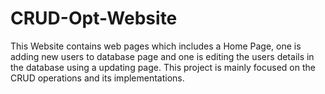 # CRUD-Opt-Website
This Website contains web pages which includes a Home Page, one is adding new users to database page and one is editing the users details in the database using a updating page. This project is mainly focused on the CRUD operations and its implementations.
